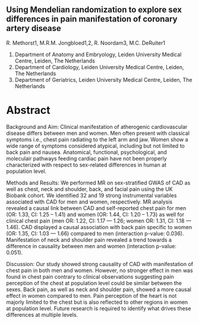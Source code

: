 ## Using Mendelian randomization to explore sex differences in pain manifestation of coronary artery disease 
R. Methorst1, M.R.M. Jongbloed1,2, R. Noordam3, M.C. DeRuiter1

1. Department of Anatomy and Embryology, Leiden University Medical Centre, Leiden, The Netherlands
2. Department of Cardiology, Leiden University Medical Centre, Leiden, The Netherlands
3. Department of Geriatrics, Leiden University Medical Centre, Leiden, The Netherlands



# Abstract

Background and Aim: Clinical manifestation of atherogenic cardiovascular disease differs between men and women. Men often present with classical symptoms i.e., chest 
pain radiating to the left arm and jaw. Women show a wide range of symptoms considered atypical, including but not limited to back pain and nausea. Anatomical, 
functional, psychological, and moleculair pathways feeding cardiac pain have not been properly characterized with respect to sex-related differences in human at 
population level. 

Methods and Results: We performed MR on sex-stratified GWAS of CAD as well as chest, neck and shoulder, back, and facial pain using the UK Biobank cohort. We 
identified 32 and 19 strong instrumental variables associated with CAD for men and women, respectively. MR analysis revealed a causal link between CAD and 
self-reported chest pain for men (OR: 1.33, CI: 1.25 – 1.41) and women (OR: 1.44, CI: 1.20 – 1.73) as well for clinical chest pain (men OR: 1.22, CI: 1.17 — 1.26; 
women OR: 1.31, CI: 1.18 — 1.46). CAD displayed a causal association with back pain specific to women (OR: 1.35, CI: 1.03 — 1.66) compared to men (interaction 
p-value: 0.036). Manifestation of neck and shoulder pain revealed a trend towards a difference in causality between men and women (interaction p-value: 0.051).

Discussion: Our study showed strong causality of CAD with manifestation of chest pain in both men and women. However, no stronger effect in men was found in chest 
pain contrary to clinical observations suggesting pain perception of the chest at population level could be similar between the sexes. Back pain, as well as neck and 
shoulder pain, showed a more causal effect in women compared to men. Pain perception of the heart is not majorly limited to the chest but is also reflected to other 
regions in women at population level. Future research is required to identify what drives these differences at multiple levels. 
